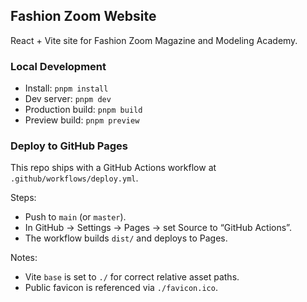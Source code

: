 ## Fashion Zoom Website

React + Vite site for Fashion Zoom Magazine and Modeling Academy.

### Local Development

- Install: `pnpm install`
- Dev server: `pnpm dev`
- Production build: `pnpm build`
- Preview build: `pnpm preview`

### Deploy to GitHub Pages

This repo ships with a GitHub Actions workflow at `.github/workflows/deploy.yml`.

Steps:
- Push to `main` (or `master`).
- In GitHub → Settings → Pages → set Source to “GitHub Actions”.
- The workflow builds `dist/` and deploys to Pages.

Notes:
- Vite `base` is set to `./` for correct relative asset paths.
- Public favicon is referenced via `./favicon.ico`.

